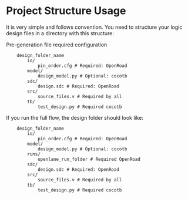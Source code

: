 # Project Structure Usage

It is very simple and follows convention. You need to structure your logic design files in a directory with this structure:

Pre-generation file required configuration
```
    design_folder_name
        io/
            pin_order.cfg # Required: OpenRoad
        model/
            design_model.py # Optional: cocotb
        sdc/
            design.sdc # Required: OpenRoad
        src/
            source_files.v # Required by all
        tb/
            test_design.py # Required cocotb
```

If you run the full flow, the design folder should look like:

```
    design_folder_name
        io/
            pin_order.cfg # Required: OpenRoad
        model/
            design_model.py # Optional: cocotb
        runs/
            openlane_run_folder # Required OpenRoad
        sdc/
            design.sdc # Required: OpenRoad
        src/
            source_files.v # Required by all
        tb/
            test_design.py # Required cocotb
```
